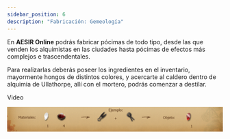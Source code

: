 ```yaml
---
sidebar_position: 6
description: "Fabricación: Gemeología"
---
```


En **AESIR Online** podrás fabricar pócimas de todo tipo, desde las que venden los alquimistas en las ciudades hasta pócimas de efectos más complejos e trascendentales. 

Para realizarlas deberás poseer los ingredientes en el inventario, mayormente hongos de distintos colores, y acercarte al caldero dentro de alquimia de Ullathorpe, allí con el mortero, podrás comenzar a destilar.

Video

![Ejemplo Gemeología](/manufacturing/gemeology.png)

